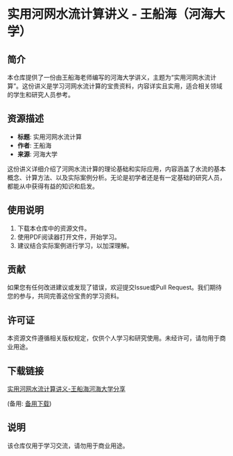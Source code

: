 # 实用河网水流计算讲义 - 王船海（河海大学）

## 简介

本仓库提供了一份由王船海老师编写的河海大学讲义，主题为“实用河网水流计算”。这份讲义是学习河网水流计算的宝贵资料，内容详实且实用，适合相关领域的学生和研究人员参考。

## 资源描述

- **标题**: 实用河网水流计算
- **作者**: 王船海
- **来源**: 河海大学

这份讲义详细介绍了河网水流计算的理论基础和实际应用，内容涵盖了水流的基本概念、计算方法、以及实际案例分析。无论是初学者还是有一定基础的研究人员，都能从中获得有益的知识和启发。

## 使用说明

1. 下载本仓库中的资源文件。
2. 使用PDF阅读器打开文件，开始学习。
3. 建议结合实际案例进行学习，以加深理解。

## 贡献

如果您有任何改进建议或发现了错误，欢迎提交Issue或Pull Request。我们期待您的参与，共同完善这份宝贵的学习资料。

## 许可证

本资源文件遵循相关版权规定，仅供个人学习和研究使用。未经许可，请勿用于商业用途。

## 下载链接
[实用河网水流计算讲义-王船海河海大学分享](https://pan.quark.cn/s/7ba683873e5b) 

(备用: [备用下载](https://pan.baidu.com/s/1ubGm4vqDOP-6zOFesihNSw?pwd=1234))

## 说明

该仓库仅用于学习交流，请勿用于商业用途。
